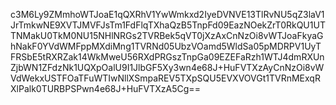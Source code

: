 c3M6Ly9ZMmhoWTJoaE1qQXRhV1YwWmkxd2IyeDVNVE13TlRvNU5qZ3laV1JrTmkwNE9XVTJMVFJsTm1FdFlqTXhaQzB5TnpFd09EazNOekZrT0RkQU1UTTNMakU0TkM0NU15NHlNRGs2TVRBek5qVT0jXzAxCnNzOi8vWTJoaFkyaGhNakF0YVdWMFppMXdiMng1TVRNd05UbzVOamd5WldSa05pMDRPV1UyTFRSbE5tRXRZak14WkMweU56RXdPRGszTnpGa09EZEFaRzh1WTJ4dmRXUnZjbWN1ZFdzNk1UQXpOalU9I1JlbGF5Xy3wn4e68J+HuFVTXzAyCnNzOi8vWVdWekxUSTFOaTFuWTIwNllXSmpaREV5TXpSQU5EVXVOVGt1TVRnMExqRXlPalk0TURBPSPwn4e68J+HuFVTXzA5Cg==